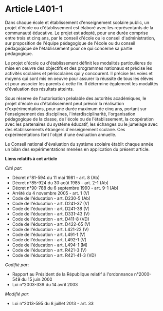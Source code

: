 # Article L401-1

Dans chaque école et établissement d'enseignement scolaire public, un projet d'école ou d'établissement est élaboré avec les
représentants de la communauté éducative. Le projet est adopté, pour une durée comprise entre trois et cinq ans, par le
conseil d'école ou le conseil d'administration, sur proposition de l'équipe pédagogique de l'école ou du conseil pédagogique
de l'établissement pour ce qui concerne sa partie pédagogique.

Le projet d'école ou d'établissement définit les modalités particulières de mise en oeuvre des objectifs et des programmes
nationaux et précise les activités scolaires et périscolaires qui y concourent. Il précise les voies et moyens qui sont mis
en oeuvre pour assurer la réussite de tous les élèves et pour associer les parents à cette fin. Il détermine également les
modalités d'évaluation des résultats atteints.

Sous réserve de l'autorisation préalable des autorités académiques, le projet d'école ou d'établissement peut prévoir la
réalisation d'expérimentations, pour une durée maximum de cinq ans, portant sur l'enseignement des disciplines,
l'interdisciplinarité, l'organisation pédagogique de la classe, de l'école ou de l'établissement, la coopération avec les
partenaires du système éducatif, les échanges ou le jumelage avec des établissements étrangers d'enseignement scolaire. Ces
expérimentations font l'objet d'une évaluation annuelle.

Le Conseil national d'évaluation du système scolaire  établit chaque année un bilan des expérimentations menées en
application du présent article.

**Liens relatifs à cet article**

_Cité par_:

  - Décret n°81-594 du 11 mai 1981 - art. 8 (Ab)
  - Décret n°85-924 du 30 août 1985 - art. 2-1 (Ab)
  - Décret n°90-788 du 6 septembre 1990 - art. 9-1 (Ab)
  - Arrêté du 4 novembre 2005 - art. 1 (V)
  - Code de l'éducation - art. D230-5 (Ab)
  - Code de l'éducation - art. D241-37 (V)
  - Code de l'éducation - art. D241-38 (V)
  - Code de l'éducation - art. D331-43 (V)
  - Code de l'éducation - art. D411-8 (VD)
  - Code de l'éducation - art. D422-65 (V)
  - Code de l'éducation - art. L421-22 (V)
  - Code de l'éducation - art. L491-1 (V)
  - Code de l'éducation - art. L492-1 (V)
  - Code de l'éducation - art. L494-1 (M)
  - Code de l'éducation - art. R421-3 (V)
  - Code de l'éducation - art. R421-41-3 (VD)

_Codifié par_:

  - Rapport au Président de la République relatif à l'ordonnance n°2000-549 du 15 juin 2000
  - Loi n°2003-339 du 14 avril 2003

_Modifié par_:

  - Loi n°2013-595 du 8 juillet 2013 - art. 33
